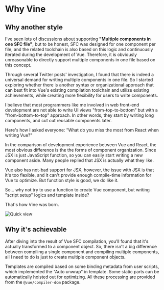 # Why Vine

## Why another style

I've seen lots of discussions about supporting **"Multiple components in one SFC file"**, but to be honest, SFC was designed for one component per file, and the related toolchain is also based on this logic and continuously iterated during the development of Vue. Therefore, it is obviously unreasonable to directly support multiple components in one file based on this concept.

Through several Twitter posts' investigation, I found that there is indeed a universal demand for writing multiple components in one file. So I started exploring whether there is another syntax or organizational approach that can best fit into Vue's existing compilation toolchain and utilize existing achievements, while creating more flexibility for users to write components.

I believe that most programmers like me involved in web front-end development are not able to write UI views "from-top-to-bottom" but with a "from-bottom-to-top" approach. In other words, they start by writing long components, and cut out reusable components later.

Here's how I asked everyone: "What do you miss the most from React when writing Vue?" 

In the comparison of development experience between Vue and React, the most obvious difference is the the forms of component organization. Since JSX is just JavaScript function, so you can easily start writing a new component aside. Many people replied that JSX is actually what they like.

Vue also has not-bad support for JSX, however, the issue with JSX is that it's too flexible, and it can't provide enough compile-time information for Vue to optimize. But function style is good, we do like it.

So... why not try to use a function to create Vue component, but writing "script setup" logics and template inside?

That's how Vine was born.

![Quick view](/quick-view.png)

## Why it's achievable

After diving into the result of Vue SFC compilation, you'll found that it's actually transformed to a component object. So, there isn't a big difference between compiling a single component and compiling multiple components, all I need to do is just to create multiple component objects.

Templates are compiled based on some binding metadata from user scripts, which implemented the "Auto unwrap" in template. Some static parts can be automatically hoisted out for optimizing. All these processing are provided from the `@vue/compiler-dom` package. 
